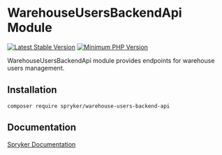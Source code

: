 # WarehouseUsersBackendApi Module
[![Latest Stable Version](https://poser.pugx.org/spryker/warehouse-users-backend-api/v/stable.svg)](https://packagist.org/packages/spryker/warehouse-users-backend-api)
[![Minimum PHP Version](https://img.shields.io/badge/php-%3E%3D%208.2-8892BF.svg)](https://php.net/)

WarehouseUsersBackendApi module provides endpoints for warehouse users management.

## Installation

```
composer require spryker/warehouse-users-backend-api
```

## Documentation

[Spryker Documentation](https://docs.spryker.com)
